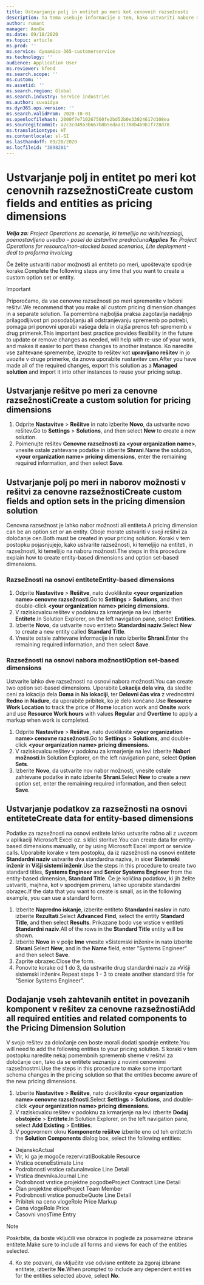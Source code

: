 ```yaml
---
title: Ustvarjanje polj in entitet po meri kot cenovnih razsežnosti
description: Ta tema vsebuje informacije o tem, kako ustvariti nabore možnosti ali entitete po meri.
author: rumant
manager: AnnBe
ms.date: 09/18/2020
ms.topic: article
ms.prod: ''
ms.service: dynamics-365-customerservice
ms.technology: ''
audience: Application User
ms.reviewer: kfend
ms.search.scope: ''
ms.custom: ''
ms.assetid: ''
ms.search.region: Global
ms.search.industry: Service industries
ms.author: suvaidya
ms.dyn365.ops.version: ''
ms.search.validFrom: 2020-10-01
ms.openlocfilehash: 2000f7e710267560fe2bd52b0e33024617d108ea
ms.sourcegitcommit: a2c3cd49a3b667b8b5edaa31788b4b9b1f728d78
ms.translationtype: HT
ms.contentlocale: sl-SI
ms.lasthandoff: 09/28/2020
ms.locfileid: "3898281"
---
```

# <a name="create-custom-fields-and-entities-as-pricing-dimensions"></a><span data-ttu-id="84626-103">Ustvarjanje polj in entitet po meri kot cenovnih razsežnosti</span><span class="sxs-lookup"><span data-stu-id="84626-103">Create custom fields and entities as pricing dimensions</span></span>

<span data-ttu-id="84626-104">_**Velja za:** Project Operations za scenarije, ki temeljijo na virih/nezalogi, poenostavljeno uvedbo – posel do izstavitve predračuna_</span><span class="sxs-lookup"><span data-stu-id="84626-104">_**Applies To:** Project Operations for resource/non-stocked based scenarios, Lite deployment - deal to proforma invoicing_</span></span>

<span data-ttu-id="84626-105">Če želite ustvariti nabor možnosti ali entiteto po meri, upoštevajte spodnje korake.</span><span class="sxs-lookup"><span data-stu-id="84626-105">Complete the following steps any time that you want to create a custom option set or entity.</span></span>

> [!IMPORTANT]
> <span data-ttu-id="84626-106">Priporočamo, da vse cenovne razsežnosti po meri spremenite v ločeni rešitvi.</span><span class="sxs-lookup"><span data-stu-id="84626-106">We recommend that you make all custom pricing dimension changes in a separate solution.</span></span> <span data-ttu-id="84626-107">Ta pomembna najboljša praksa zagotavlja nadaljnjo prilagodljivost pri posodabljanju ali odstranjevanju sprememb po potrebi, pomaga pri ponovni uporabi vašega dela in olajša prenos teh sprememb v drug primerek.</span><span class="sxs-lookup"><span data-stu-id="84626-107">This important best practice provides flexibility in the future to update or remove changes as needed, will help with re-use of your work, and makes it easier to port these changes to another instance.</span></span> <span data-ttu-id="84626-108">Ko naredite vse zahtevane spremembe, izvozite to rešitev kot **upravljano rešitev** in jo uvozite v druge primerke, da znova uporabite nastavitev cen.</span><span class="sxs-lookup"><span data-stu-id="84626-108">After you have made all of the required changes, export this solution as a **Managed solution** and import it into other instances to reuse your pricing setup.</span></span>


## <a name="create-a-custom-solution-for-pricing-dimensions"></a><span data-ttu-id="84626-109">Ustvarjanje rešitve po meri za cenovne razsežnosti</span><span class="sxs-lookup"><span data-stu-id="84626-109">Create a custom solution for pricing dimensions</span></span>
1. <span data-ttu-id="84626-110">Odprite **Nastavitve** > **Rešitve** in nato izberite **Novo**, da ustvarite novo rešitev.</span><span class="sxs-lookup"><span data-stu-id="84626-110">Go to **Settings** > **Solutions**, and then select **New** to create a new solution.</span></span> 
2. <span data-ttu-id="84626-111">Poimenujte rešitev **Cenovne razsežnosti za \<your organization name>**, vnesite ostale zahtevane podatke in izberite **Shrani**.</span><span class="sxs-lookup"><span data-stu-id="84626-111">Name the solution, **\<your organization name> pricing dimensions**, enter the remaining required information, and then select **Save**.</span></span>
  
## <a name="create-custom-fields-and-option-sets-in-the-pricing-dimension-solution"></a><span data-ttu-id="84626-112">Ustvarjanje polj po meri in naborov možnosti v rešitvi za cenovne razsežnosti</span><span class="sxs-lookup"><span data-stu-id="84626-112">Create custom fields and option sets in the pricing dimension solution</span></span>

<span data-ttu-id="84626-113">Cenovna razsežnost je lahko nabor možnosti ali entiteta.</span><span class="sxs-lookup"><span data-stu-id="84626-113">A pricing dimension can be an option set or an entity.</span></span> <span data-ttu-id="84626-114">Oboje morate ustvariti v svoji rešitvi za določanje cen.</span><span class="sxs-lookup"><span data-stu-id="84626-114">Both must be created in your pricing solution.</span></span> <span data-ttu-id="84626-115">Koraki v tem postopku pojasnjujejo, kako ustvarite razsežnosti, ki temeljijo na entiteti, in razsežnosti, ki temeljijo na naboru možnosti.</span><span class="sxs-lookup"><span data-stu-id="84626-115">The steps in this procedure explain how to create entity-based dimensions and option set-based dimensions.</span></span>

### <a name="entity-based-dimensions"></a><span data-ttu-id="84626-116">Razsežnosti na osnovi entitete</span><span class="sxs-lookup"><span data-stu-id="84626-116">Entity-based dimensions</span></span>

1. <span data-ttu-id="84626-117">Odprite **Nastavitve** > **Rešitve**, nato dvokliknite **\<your organization name> cenovne razsežnosti**.</span><span class="sxs-lookup"><span data-stu-id="84626-117">Go to **Settings** > **Solutions**, and then double-click **\<your organization name> pricing dimensions**.</span></span>
2. <span data-ttu-id="84626-118">V raziskovalcu rešitev v podoknu za krmarjenje na levi izberite **Entitete**.</span><span class="sxs-lookup"><span data-stu-id="84626-118">In Solution Explorer, on the left navigation pane, select **Entities**.</span></span>
3. <span data-ttu-id="84626-119">Izberite **Novo**, da ustvarite novo entiteto **Standardni naziv**.</span><span class="sxs-lookup"><span data-stu-id="84626-119">Select **New** to create a new entity called **Standard Title**.</span></span> 
4. <span data-ttu-id="84626-120">Vnesite ostale zahtevane informacije in nato izberite **Shrani**.</span><span class="sxs-lookup"><span data-stu-id="84626-120">Enter the remaining required information, and then select **Save**.</span></span>


### <a name="option-set-based-dimensions"></a><span data-ttu-id="84626-121">Razsežnosti na osnovi nabora možnosti</span><span class="sxs-lookup"><span data-stu-id="84626-121">Option set-based dimensions</span></span> 
<span data-ttu-id="84626-122">Ustvarite lahko dve razsežnosti na osnovi nabora možnosti.</span><span class="sxs-lookup"><span data-stu-id="84626-122">You can create two option set-based dimensions.</span></span> <span data-ttu-id="84626-123">Uporabite **Lokacija dela vira**, da sledite ceni za lokacijo dela **Doma** in **Na lokaciji**, ter **Delovni čas vira** z vrednostmi **Redno** in **Nadure**, da uporabite pribitek, ko je delo končano.</span><span class="sxs-lookup"><span data-stu-id="84626-123">Use **Resource Work Location** to track the price of **Home** location work and **Onsite** work and use **Resource Work hours** with values **Regular** and **Overtime** to apply a markup when work is completed.</span></span>


1. <span data-ttu-id="84626-124">Odprite **Nastavitve** > **Rešitve**, nato dvokliknite **\<your organization name> cenovne razsežnosti**.</span><span class="sxs-lookup"><span data-stu-id="84626-124">Go to **Settings** > **Solutions**, and double-click  **\<your organization name> pricing dimensions**.</span></span> 
2. <span data-ttu-id="84626-125">V raziskovalcu rešitev v podoknu za krmarjenje na levi izberite **Nabori možnosti**.</span><span class="sxs-lookup"><span data-stu-id="84626-125">In Solution Explorer, on the left navigation pane, select  **Option Sets**.</span></span> 
3. <span data-ttu-id="84626-126">Izberite **Novo**, da ustvarite nov nabor možnosti, vnesite ostale zahtevane podatke in nato izberite **Shrani**.</span><span class="sxs-lookup"><span data-stu-id="84626-126">Select **New** to create a new option set, enter the remaining required information, and then select **Save**.</span></span>

## <a name="create-data-for-entity-based-dimensions"></a><span data-ttu-id="84626-127">Ustvarjanje podatkov za razsežnosti na osnovi entitete</span><span class="sxs-lookup"><span data-stu-id="84626-127">Create data for entity-based dimensions</span></span>

<span data-ttu-id="84626-128">Podatke za razsežnosti na osnovi entitete lahko ustvarite ročno ali z uvozom v aplikaciji Microsoft Excel oz. s klici storitve.</span><span class="sxs-lookup"><span data-stu-id="84626-128">You can create data for entity-based dimensions manually, or by using Microsoft Excel import or service calls.</span></span> <span data-ttu-id="84626-129">Uporabite korake v tem postopku, da iz razsežnosti na osnovi entitete **Standardni naziv** ustvarite dva standardna naziva, in sicer **Sistemski inženir** in **Višji sistemi inženir**.</span><span class="sxs-lookup"><span data-stu-id="84626-129">Use the steps in this procedure to create two standard titles, **Systems Engineer** and **Senior Systems Engineer** from the entity-based dimension, **Standard Title**.</span></span> <span data-ttu-id="84626-130">Če je količina podatkov, ki jih želite ustvariti, majhna, kot v spodnjem primeru, lahko uporabite standardni obrazec.</span><span class="sxs-lookup"><span data-stu-id="84626-130">If the data that you want to create is small, as in the following example, you can use a standard form.</span></span>

1. <span data-ttu-id="84626-131">Izberite **Napredno iskanje**, izberite entiteto **Standardni naslov** in nato izberite **Rezultati**.</span><span class="sxs-lookup"><span data-stu-id="84626-131">Select **Advanced Find**, select the entity **Standard Title**, and then select **Results**.</span></span> <span data-ttu-id="84626-132">Prikazane bodo vse vrstice v entiteti **Standardni naziv**.</span><span class="sxs-lookup"><span data-stu-id="84626-132">All of the rows in the **Standard Title** entity will be shown.</span></span>
2. <span data-ttu-id="84626-133">Izberite **Novo** in v polje **Ime** vnesite »Sistemski inženir« in nato izberite **Shrani**.</span><span class="sxs-lookup"><span data-stu-id="84626-133">Select **New**, and in the **Name** field, enter "Systems Engineer" and then select **Save**.</span></span>
3. <span data-ttu-id="84626-134">Zaprite obrazec.</span><span class="sxs-lookup"><span data-stu-id="84626-134">Close the form.</span></span> 
4. <span data-ttu-id="84626-135">Ponovite korake od 1 do 3, da ustvarite drug standardni naziv za »Višji sistemski inženir«.</span><span class="sxs-lookup"><span data-stu-id="84626-135">Repeat steps 1 - 3 to create another standard title for "Senior Systems Engineer".</span></span>

## <a name="add-all-required-entities-and-related-components-to-the-pricing-dimension-solution"></a><span data-ttu-id="84626-136">Dodajanje vseh zahtevanih entitet in povezanih komponent v rešitev za cenovne razsežnosti</span><span class="sxs-lookup"><span data-stu-id="84626-136">Add all required entities and related components to the Pricing Dimension Solution</span></span>
<span data-ttu-id="84626-137">V svojo rešitev za določanje cen boste morali dodati spodnje entitete.</span><span class="sxs-lookup"><span data-stu-id="84626-137">You will need to add the following entities to your pricing solution.</span></span> <span data-ttu-id="84626-138">S koraki v tem postopku naredite nekaj pomembnih sprememb sheme v rešitvi za določanje cen, tako da se entitete seznanijo z novimi cenovnimi razsežnostmi.</span><span class="sxs-lookup"><span data-stu-id="84626-138">Use the steps in this procedure to make some important schema changes in the pricing solution so that the entities become aware of the new pricing dimensions.</span></span>

1. <span data-ttu-id="84626-139">Izberite **Nastavitve** > **Rešitve**, nato dvokliknite **\<your organization name> cenovne razsežnosti**.</span><span class="sxs-lookup"><span data-stu-id="84626-139">Select **Settings** > **Solutions**, and double-click **\<your organization name> pricing dimensions**.</span></span> 
2. <span data-ttu-id="84626-140">V raziskovalcu rešitev v podoknu za krmarjenje na levi izberite **Dodaj obstoječe** > **Entitete**.</span><span class="sxs-lookup"><span data-stu-id="84626-140">In Solution Explorer, on the left navigation pane, select **Add Existing** > **Entities**.</span></span>
3. <span data-ttu-id="84626-141">V pogovornem oknu **Komponente rešitve** izberite eno od teh entitet:</span><span class="sxs-lookup"><span data-stu-id="84626-141">In the **Solution Components** dialog box, select the following entities:</span></span>

  - <span data-ttu-id="84626-142">Dejansko</span><span class="sxs-lookup"><span data-stu-id="84626-142">Actual</span></span>
  - <span data-ttu-id="84626-143">Vir, ki ga je mogoče rezervirati</span><span class="sxs-lookup"><span data-stu-id="84626-143">Bookable Resource</span></span>
  - <span data-ttu-id="84626-144">Vrstica ocene</span><span class="sxs-lookup"><span data-stu-id="84626-144">Estimate Line</span></span>
  - <span data-ttu-id="84626-145">Podrobnosti vrstice računa</span><span class="sxs-lookup"><span data-stu-id="84626-145">Invoice Line Detail</span></span>
  - <span data-ttu-id="84626-146">Vrstica dnevnika</span><span class="sxs-lookup"><span data-stu-id="84626-146">Journal Line</span></span>
  - <span data-ttu-id="84626-147">Podrobnost vrstice projektne pogodbe</span><span class="sxs-lookup"><span data-stu-id="84626-147">Project Contract Line Detail</span></span>
  - <span data-ttu-id="84626-148">Član projektne ekipe</span><span class="sxs-lookup"><span data-stu-id="84626-148">Project Team Member</span></span>
  - <span data-ttu-id="84626-149">Podrobnosti vrstice ponudbe</span><span class="sxs-lookup"><span data-stu-id="84626-149">Quote Line Detail</span></span>
  - <span data-ttu-id="84626-150">Pribitek na ceno vloge</span><span class="sxs-lookup"><span data-stu-id="84626-150">Role Price Markup</span></span>
  - <span data-ttu-id="84626-151">Cena vloge</span><span class="sxs-lookup"><span data-stu-id="84626-151">Role Price</span></span> 
  - <span data-ttu-id="84626-152">Časovni vnos</span><span class="sxs-lookup"><span data-stu-id="84626-152">Time Entry</span></span> 


> [!NOTE]
> <span data-ttu-id="84626-153">Poskrbite, da boste vključili vse obrazce in poglede za posamezne izbrane entitete.</span><span class="sxs-lookup"><span data-stu-id="84626-153">Make sure to include all forms and views for each of the entities selected.</span></span>

4. <span data-ttu-id="84626-154">Ko ste pozvani, da vključite vse odvisne entitete za zgoraj izbrane entitete, izberite **Ne**.</span><span class="sxs-lookup"><span data-stu-id="84626-154">When prompted to include any dependent entities for the entities selected above, select **No**.</span></span>

